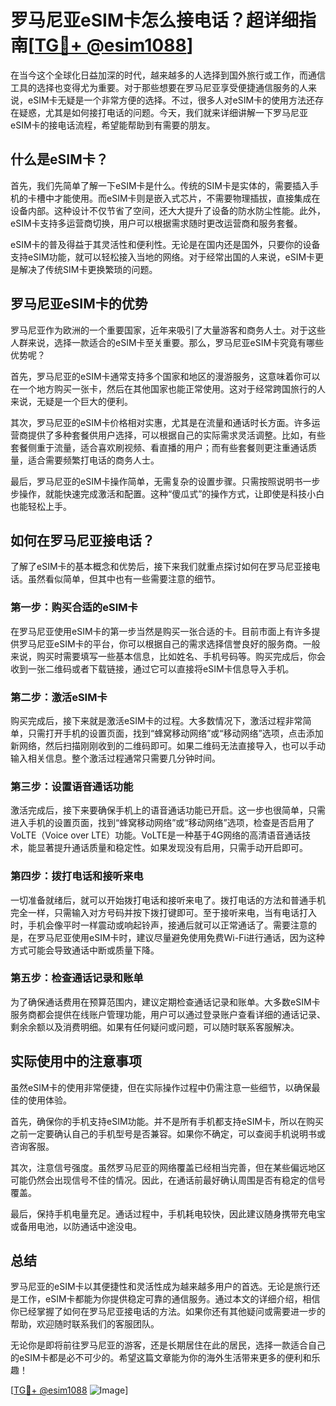 # 罗马尼亚eSIM卡怎么接电话？超详细指南[[TG💪+ @esim1088](https://t.me/s/esim1088)]

在当今这个全球化日益加深的时代，越来越多的人选择到国外旅行或工作，而通信工具的选择也变得尤为重要。对于那些想要在罗马尼亚享受便捷通信服务的人来说，eSIM卡无疑是一个非常方便的选择。不过，很多人对eSIM卡的使用方法还存在疑惑，尤其是如何接打电话的问题。今天，我们就来详细讲解一下罗马尼亚eSIM卡的接电话流程，希望能帮助到有需要的朋友。

## 什么是eSIM卡？

首先，我们先简单了解一下eSIM卡是什么。传统的SIM卡是实体的，需要插入手机的卡槽中才能使用。而eSIM卡则是嵌入式芯片，不需要物理插拔，直接集成在设备内部。这种设计不仅节省了空间，还大大提升了设备的防水防尘性能。此外，eSIM卡支持多运营商切换，用户可以根据需求随时更改运营商和服务套餐。

eSIM卡的普及得益于其灵活性和便利性。无论是在国内还是国外，只要你的设备支持eSIM功能，就可以轻松接入当地的网络。对于经常出国的人来说，eSIM卡更是解决了传统SIM卡更换繁琐的问题。

## 罗马尼亚eSIM卡的优势

罗马尼亚作为欧洲的一个重要国家，近年来吸引了大量游客和商务人士。对于这些人群来说，选择一款适合的eSIM卡至关重要。那么，罗马尼亚eSIM卡究竟有哪些优势呢？

首先，罗马尼亚的eSIM卡通常支持多个国家和地区的漫游服务，这意味着你可以在一个地方购买一张卡，然后在其他国家也能正常使用。这对于经常跨国旅行的人来说，无疑是一个巨大的便利。

其次，罗马尼亚的eSIM卡价格相对实惠，尤其是在流量和通话时长方面。许多运营商提供了多种套餐供用户选择，可以根据自己的实际需求灵活调整。比如，有些套餐侧重于流量，适合喜欢刷视频、看直播的用户；而有些套餐则更注重通话质量，适合需要频繁打电话的商务人士。

最后，罗马尼亚的eSIM卡操作简单，无需复杂的设置步骤。只需按照说明书一步步操作，就能快速完成激活和配置。这种“傻瓜式”的操作方式，让即使是科技小白也能轻松上手。

## 如何在罗马尼亚接电话？

了解了eSIM卡的基本概念和优势后，接下来我们就重点探讨如何在罗马尼亚接电话。虽然看似简单，但其中也有一些需要注意的细节。

### 第一步：购买合适的eSIM卡

在罗马尼亚使用eSIM卡的第一步当然是购买一张合适的卡。目前市面上有许多提供罗马尼亚eSIM卡的平台，你可以根据自己的需求选择信誉良好的服务商。一般来说，购买时需要填写一些基本信息，比如姓名、手机号码等。购买完成后，你会收到一张二维码或者下载链接，通过它可以直接将eSIM卡信息导入手机。

### 第二步：激活eSIM卡

购买完成后，接下来就是激活eSIM卡的过程。大多数情况下，激活过程非常简单，只需打开手机的设置页面，找到“蜂窝移动网络”或“移动网络”选项，点击添加新网络，然后扫描刚刚收到的二维码即可。如果二维码无法直接导入，也可以手动输入相关信息。整个激活过程通常只需要几分钟时间。

### 第三步：设置语音通话功能

激活完成后，接下来要确保手机上的语音通话功能已开启。这一步也很简单，只需进入手机的设置页面，找到“蜂窝移动网络”或“移动网络”选项，检查是否启用了VoLTE（Voice over LTE）功能。VoLTE是一种基于4G网络的高清语音通话技术，能显著提升通话质量和稳定性。如果发现没有启用，只需手动开启即可。

### 第四步：拨打电话和接听来电

一切准备就绪后，就可以开始拨打电话和接听来电了。拨打电话的方法和普通手机完全一样，只需输入对方号码并按下拨打键即可。至于接听来电，当有电话打入时，手机会像平时一样震动或响起铃声，接通后就可以正常通话了。需要注意的是，在罗马尼亚使用eSIM卡时，建议尽量避免使用免费Wi-Fi进行通话，因为这种方式可能会导致通话中断或质量下降。

### 第五步：检查通话记录和账单

为了确保通话费用在预算范围内，建议定期检查通话记录和账单。大多数eSIM卡服务商都会提供在线账户管理功能，用户可以通过登录账户查看详细的通话记录、剩余余额以及消费明细。如果有任何疑问或问题，可以随时联系客服解决。

## 实际使用中的注意事项

虽然eSIM卡的使用非常便捷，但在实际操作过程中仍需注意一些细节，以确保最佳的使用体验。

首先，确保你的手机支持eSIM功能。并不是所有手机都支持eSIM卡，所以在购买之前一定要确认自己的手机型号是否兼容。如果你不确定，可以查阅手机说明书或咨询客服。

其次，注意信号强度。虽然罗马尼亚的网络覆盖已经相当完善，但在某些偏远地区可能仍然会出现信号不佳的情况。因此，在通话前最好确认周围是否有稳定的信号覆盖。

最后，保持手机电量充足。通话过程中，手机耗电较快，因此建议随身携带充电宝或备用电池，以防通话中途没电。

## 总结

罗马尼亚的eSIM卡以其便捷性和灵活性成为越来越多用户的首选。无论是旅行还是工作，eSIM卡都能为你提供稳定可靠的通信服务。通过本文的详细介绍，相信你已经掌握了如何在罗马尼亚接电话的方法。如果你还有其他疑问或需要进一步的帮助，欢迎随时联系我们的客服团队。

无论你是即将前往罗马尼亚的游客，还是长期居住在此的居民，选择一款适合自己的eSIM卡都是必不可少的。希望这篇文章能为你的海外生活带来更多的便利和乐趣！

[[TG💪+ @esim1088](https://t.me/s/esim1088) ![Image](https://i.postimg.cc/4NQfJmqS/Snipaste-2025-05-13-00-14-12.png)]